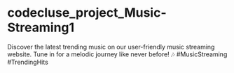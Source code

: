 # codecluse_project_Music-Streaming1
Discover the latest trending music on our user-friendly music streaming website. Tune in for a melodic journey like never before! 🎶 #MusicStreaming #TrendingHits
